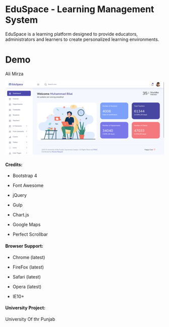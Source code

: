 # EduSpace - Learning Management System

EduSpace is a learning platform designed to provide educators, administrators and
learners to create personalized learning environments.

<h1>Demo</h1>
Ali Mirza

[![N|Solid](preview.png)](https://bootstrapdash.com/demo/skydash-free/template/)


#### Credits:

- Bootstrap 4
  
- Font Awesome
  
- jQuery
  
- Gulp
  
- Chart.js
  
- Google Maps
  
- Perfect Scrollbar



#### Browser Support:

- Chrome (latest)
  
- FireFox (latest)
  
- Safari (latest)

- Opera (latest)

- IE10+


#### University Project:
University Of thr Punjab
